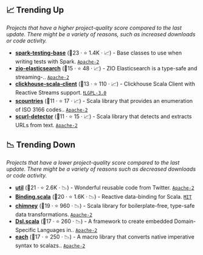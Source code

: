 ## 📈 Trending Up

_Projects that have a higher project-quality score compared to the last update. There might be a variety of reasons, such as increased downloads or code activity._

- <b><a href="https://github.com/holdenk/spark-testing-base">spark-testing-base</a></b> (🥇23 ·  ⭐ 1.4K · 📈) - Base classes to use when writing tests with Spark. <code><a href="http://bit.ly/3nYMfla">Apache-2</a></code>
- <b><a href="https://github.com/lambdaworks/zio-elasticsearch">zio-elasticsearch</a></b> (🥉15 ·  ⭐ 48 · 📈) - ZIO Elasticsearch is a type-safe and streaming-.. <code><a href="http://bit.ly/3nYMfla">Apache-2</a></code> <code><img src="https://zio.dev/img/navbar_brand.png" style="display:inline;" width="13" height="13"></code>
- <b><a href="https://github.com/crobox/clickhouse-scala-client">clickhouse-scala-client</a></b> (🥉13 ·  ⭐ 110 · 📈) - Clickhouse Scala Client with Reactive Streams support. <code><a href="http://bit.ly/37RvQcA">❗️LGPL-3.0</a></code>
- <b><a href="https://github.com/lambdaworks/scountries">scountries</a></b> (🥉11 ·  ⭐ 17 · 📈) - Scala library that provides an enumeration of ISO 3166 codes.. <code><a href="http://bit.ly/3nYMfla">Apache-2</a></code>
- <b><a href="https://github.com/lambdaworks/scurl-detector">scurl-detector</a></b> (🥉11 ·  ⭐ 15 · 📈) - Scala library that detects and extracts URLs from text. <code><a href="http://bit.ly/3nYMfla">Apache-2</a></code>

## 📉 Trending Down

_Projects that have a lower project-quality score compared to the last update. There might be a variety of reasons such as decreased downloads or code activity._

- <b><a href="https://github.com/twitter/util">util</a></b> (🥈21 ·  ⭐ 2.6K · 📉) - Wonderful reusable code from Twitter. <code><a href="http://bit.ly/3nYMfla">Apache-2</a></code>
- <b><a href="https://github.com/ThoughtWorksInc/Binding.scala">Binding.scala</a></b> (🥈20 ·  ⭐ 1.6K · 📉) - Reactive data-binding for Scala. <code><a href="http://bit.ly/34MBwT8">MIT</a></code>
- <b><a href="https://github.com/scalalandio/chimney">chimney</a></b> (🥈19 ·  ⭐ 960 · 📉) - Scala library for boilerplate-free, type-safe data transformations. <code><a href="http://bit.ly/3nYMfla">Apache-2</a></code>
- <b><a href="https://github.com/ThoughtWorksInc/Dsl.scala">Dsl.scala</a></b> (🥉17 ·  ⭐ 260 · 📉) - A framework to create embedded Domain-Specific Languages in.. <code><a href="http://bit.ly/3nYMfla">Apache-2</a></code>
- <b><a href="https://github.com/ThoughtWorksInc/each">each</a></b> (🥉17 ·  ⭐ 250 · 📉) - A macro library that converts native imperative syntax to scalazs.. <code><a href="http://bit.ly/3nYMfla">Apache-2</a></code>

